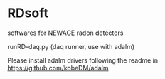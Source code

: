 # RDsoft
softwares for NEWAGE radon detectors

runRD-daq.py (daq runner, use with adalm) 

Please install adalm drivers following the readme in 
https://github.com/kobeDM/adalm
